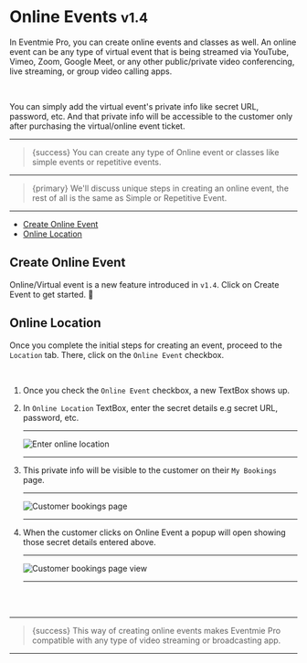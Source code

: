 # Online Events <small class="v">v1.4</small>

In Eventmie Pro, you can create online events and classes as well. An online event can be any type of virtual event that is being streamed via YouTube, Vimeo, Zoom, Google Meet, or any other public/private video conferencing, live streaming, or group video calling apps. 


<br>

You can simply add the virtual event's private info like secret URL, password, etc. And that private info will be accessible to the customer only after purchasing the virtual/online event ticket.

---

>{success} You can create any type of Online event or classes like simple events or repetitive events.

---

>{primary} We'll discuss unique steps in creating an online event, the rest of all is the same as Simple or Repetitive Event.

---


- [Create Online Event](#create-online-event)
- [Online Location](#online-location)

<a name="create-online-event"></a>
## Create Online Event

Online/Virtual event is a new feature introduced in `v1.4`. Click on <larecipe-button type="primary" size="sm" rounded>Create Event</larecipe-button> to get started. 😤


<a name="online-location"></a>
## Online Location

Once you complete the initial steps for creating an event, proceed to the `Location` tab. There, click on the `Online Event` checkbox.

<br>

1. Once you check the `Online Event` checkbox, a new TextBox shows up.
2. In `Online Location` TextBox, enter the secret details e.g secret URL, password, etc.

    ---

    ![Enter online location](/images/events-online-create.jpg "Enter online location")

    ---

3. This private info will be visible to the customer on their `My Bookings` page. 

    ---

    ![Customer bookings page](/images/events-online-customer-bookings.jpg "Customer bookings page")

    ---

4. When the customer clicks on <larecipe-button type="primary" size="sm" rounded>Online Event</larecipe-button> a popup will open showing those secret details entered above.

    ---

    ![Customer bookings page view](/images/events-online-customer-bookings-view.jpg "Customer bookings page view")

    ---

<br>
<br>


---

>{success} This way of creating online events makes Eventmie Pro compatible with any type of video streaming or broadcasting app.

---